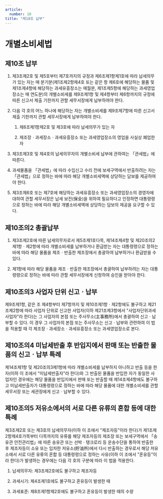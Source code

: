 ```yaml
---
article:
  number: 10
title: "제10조 납부"
---
```

# 개별소비세법

## 제10조 납부

1. 제3조제2호 및 제5호부터 제7호까지의 규정과 제6조제1항제1호에 따라 납세의무가 있는 자는 매 분기분(제1조제2항제4호 또는 같은 항 제6호에 해당하는 물품 및 제1조제4항에 해당하는 과세유흥장소는 매월분, 제1조제5항에 해당하는 과세영업장소는 매 연도분)의 개별소비세를 제9조제1항 및 제4항부터 제6항까지의 규정에 따른 신고서 제출 기한까지 관할 세무서장에게 납부하여야 한다.

2. 다음 각 호의 어느 하나에 해당하는 자는 개별소비세를 제9조제7항에 따른 신고서 제출 기한까지 관할 세무서장에게 납부하여야 한다.

    1. 제6조제1항제2호 및 제3호에 따라 납세의무가 있는 자

    2. 제조장ㆍ과세장소ㆍ과세유흥장소 또는 과세영업장소의 영업을 사실상 폐업한 자

3. 제3조제3호 및 제4호의 납세의무자의 개별소비세 납부에 관하여는 「관세법」에 따른다.

4. 과세물품을 「관세법」에 따라 수입신고 수리 전에 보세구역에서 반출하려는 자는 「관세법」으로 정하는 바에 따라 해당 개별소비세액에 상당하는 담보를 제공하여야 한다.

5. 제3조제6호 또는 제7호에 해당하는 과세유흥장소 또는 과세영업장소의 경영자에 대하여 관할 세무서장은 납세 보전(保全)을 위하여 필요하다고 인정하면 대통령령으로 정하는 바에 따라 해당 개별소비세액에 상당하는 담보의 제공을 요구할 수 있다.

## 제10조의2 총괄납부

1. 제3조제2호에 따른 납세의무자로서 제5조제1호다목, 제14조제4항 및 제20조의2제1항ㆍ제2항에 따라 개별소비세를 납부하거나 환급받는 자는 대통령령으로 정하는 바에 따라 해당 물품을 제조ㆍ반출한 제조장에서 총괄하여 납부하거나 환급받을 수 있다.

2. 제1항에 따라 해당 물품을 제조ㆍ반출한 제조장에서 총괄하여 납부하려는 자는 대통령령으로 정하는 바에 따라 관할 세무서장에게 신청하여 승인을 받아야 한다.

## 제10조의3 사업자 단위 신고ㆍ납부

제9조제1항, 같은 조 제4항부터 제7항까지 및 제10조제1항ㆍ제2항에도 불구하고 제21조제2항에 따라 사업자 단위로 신고한 사업자(이하 제21조제3항에서 "사업자단위과세사업자"라 한다)는 그 사업자의 본점 또는 주사무소(主事務所)에서 총괄하여 신고ㆍ납부할 수 있다. 이 경우 그 사업자의 본점 또는 주사무소는 신고ㆍ납부와 관련하여 이 법을 적용할 때 각 제조장ㆍ과세장소ㆍ과세유흥장소 또는 과세영업장소로 본다.

## 제10조의4 미납세반출 후 반입지에서 판매 또는 반출한 물품의 신고ㆍ납부 특례

제14조제1항 및 제20조의3제1항에 따라 개별소비세를 납부하지 아니하고 반출 등을 한 자(이하 이 조에서 "미납세반출자"라 한다)와 그 반출된 물품을 반입한 자가 동일한 사업자인 경우에는 해당 물품을 반입지에서 판매 또는 반출할 때 제14조제4항에도 불구하고 미납세반출자가 대통령령으로 정하는 바에 따라 해당 물품에 대한 개별소비세를 관할 세무서장 또는 세관장에게 신고ㆍ납부할 수 있다.

## 제10조의5 저유소에서의 서로 다른 유류의 혼합 등에 대한 특례

제3조제2호 또는 제3호의 납세의무자(이하 이 조에서 "제조자등"이라 한다)가 제1조제2항제4호가목부터 다목까지의 유류를 해당 제조자등의 제조장 또는 보세구역에서 「송유관 안전관리법」에 따른 송유관 또는 선박ㆍ탱크로리 등 운송수단을 통하여 반출한 후 제조자등이 소유 또는 임차한 저유소(貯油所)에서 다시 반출하는 경우로서 해당 저유소에서 서로 다른 유류의 혼합 등 대통령령으로 정하는 사유(이하 이 조에서 "혼유등"이라 한다)가 발생하는 경우에는 다음 각 호의 구분에 따라 이 법을 적용한다.

1. 납세의무자: 제3조제2호에도 불구하고 제조자등

2. 과세시기: 제4조제1호에도 불구하고 혼유등이 발생한 때

3. 과세표준: 제8조제1항제2호에도 불구하고 혼유등이 발생한 때의 수량
